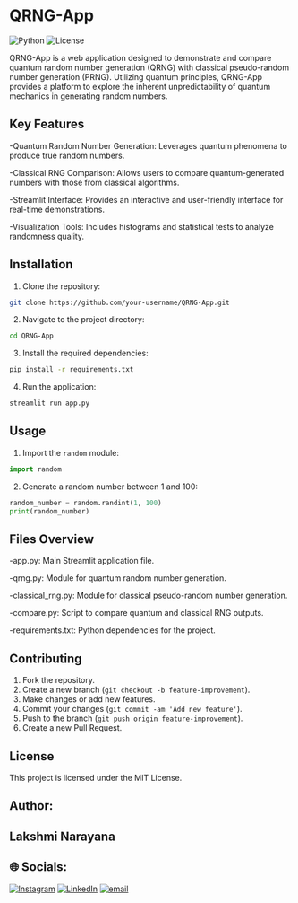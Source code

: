 # QRNG-App

![Python](https://img.shields.io/badge/Python-3.8-blue)
![License](https://img.shields.io/badge/License-MIT-green)

QRNG-App is a web application designed to demonstrate and compare quantum random number generation (QRNG) with classical pseudo-random number generation (PRNG). Utilizing quantum principles, QRNG-App provides a platform to explore the inherent unpredictability of quantum mechanics in generating random numbers.

## Key Features

-Quantum Random Number Generation: Leverages quantum phenomena to produce true random numbers.

-Classical RNG Comparison: Allows users to compare quantum-generated numbers with those from classical algorithms.

-Streamlit Interface: Provides an interactive and user-friendly interface for real-time demonstrations.

-Visualization Tools: Includes histograms and statistical tests to analyze randomness quality.

## Installation

1. Clone the repository:

```bash
git clone https://github.com/your-username/QRNG-App.git
```

2. Navigate to the project directory:

```bash
cd QRNG-App
```

3. Install the required dependencies:

```bash
pip install -r requirements.txt
```
4. Run the application:
```bash
streamlit run app.py
```
## Usage

1. Import the `random` module:

```python
import random
```

2. Generate a random number between 1 and 100:

```python
random_number = random.randint(1, 100)
print(random_number)
```

## Files Overview
-app.py: Main Streamlit application file.

-qrng.py: Module for quantum random number generation.

-classical_rng.py: Module for classical pseudo-random number generation.

-compare.py: Script to compare quantum and classical RNG outputs.

-requirements.txt: Python dependencies for the project.

## Contributing

1. Fork the repository.
2. Create a new branch (`git checkout -b feature-improvement`).
3. Make changes or add new features.
4. Commit your changes (`git commit -am 'Add new feature'`).
5. Push to the branch (`git push origin feature-improvement`).
6. Create a new Pull Request.

## License

This project is licensed under the MIT License.

## Author:
## Lakshmi Narayana
## 🌐 Socials:
[![Instagram](https://img.shields.io/badge/Instagram-%23E4405F.svg?logo=Instagram&logoColor=white)](https://instagram.com/vamsi_sangaraju) [![LinkedIn](https://img.shields.io/badge/LinkedIn-%230077B5.svg?logo=linkedin&logoColor=white)](https://www.linkedin.com/in/lakshmi-narayana-sangaraju-a814472b6/) [![email](https://img.shields.io/badge/Email-D14836?logo=gmail&logoColor=white)](mailto:sangarajuvamsi6@gmail.com) 

